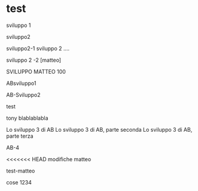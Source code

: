 # test

 sviluppo 1


 sviluppo2

 
 sviluppo2-1
 sviluppo 2 ....
 
  sviluppo 2 -2 [matteo] 
  
  SVILUPPO MATTEO 100
 
 ABsviluppo1
 
 AB-Sviluppo2
 
test

tony blablablabla


Lo sviluppo 3 di AB
Lo sviluppo 3 di AB, parte seconda
Lo sviluppo 3 di AB, parte terza

AB-4


<<<<<<< HEAD
modifiche matteo

test-matteo

cose 1234